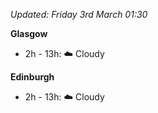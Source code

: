 *Updated: Friday 3rd March 01:30*

**Glasgow**

* 2h - 13h: :cloud: Cloudy

**Edinburgh**

* 2h - 13h: :cloud: Cloudy
